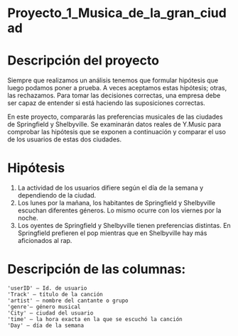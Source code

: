 # Proyecto_1_Musica_de_la_gran_ciudad

# Descripción del proyecto

Siempre que realizamos un análisis tenemos que formular hipótesis que luego podamos poner a prueba. A veces aceptamos estas hipótesis; otras, las rechazamos. Para tomar las decisiones correctas, una empresa debe ser capaz de entender si está haciendo las suposiciones correctas.

En este proyecto, compararás las preferencias musicales de las ciudades de Springfield y Shelbyville. Se examinarán datos reales de Y.Music para comprobar las hipótesis que se exponen a continuación y comparar el uso de los usuarios de estas dos ciudades.

# Hipótesis

  1.  La actividad de los usuarios difiere según el día de la semana y dependiendo de la ciudad.
  2.  Los lunes por la mañana, los habitantes de Springfield y Shelbyville escuchan diferentes géneros. Lo mismo ocurre con los viernes por la noche.
  3.  Los oyentes de Springfield y Shelbyville tienen preferencias distintas. En Springfield prefieren el pop mientras que en Shelbyville hay más aficionados al rap.


# Descripción de las columnas:

    'userID' — Id. de usuario
    'Track' — título de la canción
    'artist' — nombre del cantante o grupo
    'genre'— género musical
    'City' — ciudad del usuario
    'time' — la hora exacta en la que se escuchó la canción
    'Day' — día de la semana
